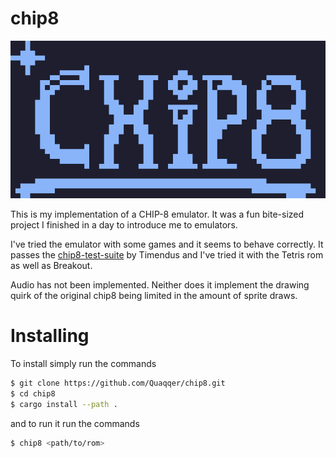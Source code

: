 # chip8

<p align="center">
  <img src="https://github.com/Quaqqer/chip8/blob/master/res/chip8.png">
</p>

This is my implementation of a CHIP-8 emulator.
It was a fun bite-sized project I finished in a day to introduce me to
emulators.

I've tried the emulator with some games and it seems to behave correctly.
It passes the [chip8-test-suite](https://github.com/Timendus/chip8-test-suite)
by Timendus and I've tried it with the Tetris rom as well as Breakout.

Audio has not been implemented. Neither does it implement the drawing quirk of
the original chip8 being limited in the amount of sprite draws.

# Installing

To install simply run the commands

```bash
$ git clone https://github.com/Quaqqer/chip8.git
$ cd chip8
$ cargo install --path .
```

and to run it run the commands

```bash
$ chip8 <path/to/rom>
```

